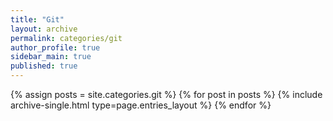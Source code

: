 ```yaml
---
title: "Git"
layout: archive
permalink: categories/git
author_profile: true
sidebar_main: true
published: true
---
```


{% assign posts = site.categories.git %}
{% for post in posts %} {% include archive-single.html type=page.entries_layout %} {% endfor %}